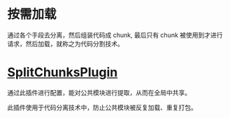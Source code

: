 # 按需加载

通过各个手段去分离，然后组装代码成 chunk, 最后只有 chunk 被使用到才进行请求，然后加载，就称之为代码分割技术。

# [SplitChunksPlugin](https://webpack.docschina.org/plugins/split-chunks-plugin/) 

通过此插件进行配置，能对公共模块进行提取，从而在全局中共享。

此插件使用于代码分离技术中，防止公共模块被反复加载、重复打包。